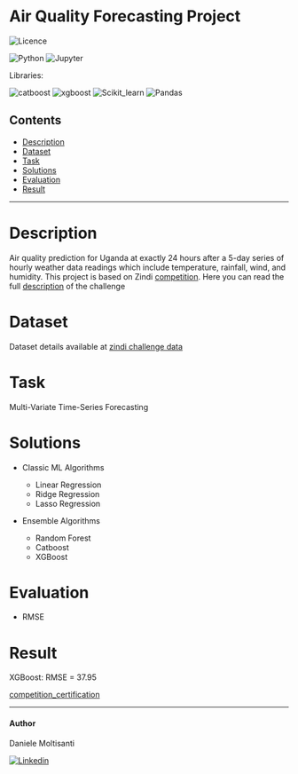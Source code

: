 # Air Quality Forecasting Project

![Licence](https://img.shields.io/badge/Licence-MIT-orange)

![Python](https://img.shields.io/badge/Python-yellow)
![Jupyter](https://img.shields.io/badge/Jupyter_Notebook-orange)

Libraries: 

![catboost](https://img.shields.io/badge/Catboost-brightgreen)
![xgboost](https://img.shields.io/badge/XGBoost-brightgreen)
![Scikit_learn](https://img.shields.io/badge/Scikit_Learn-brightgreen)
![Pandas](https://img.shields.io/badge/Pandas-brightgreen)


## Contents
- [Description](#description)
- [Dataset](#dataset)
- [Task](#task)
- [Solutions](#solutions)
- [Evaluation](#evaluation)
- [Result](#result)

------------------------

# Description
Air quality prediction for Uganda at exactly 24 hours after a 5-day series of hourly weather data readings which include temperature, rainfall, wind, and humidity.
This project is based on Zindi [competition](https://zindi.africa/competitions/airqo-ugandan-air-quality-forecast-challenge). Here you can read the full [description](https://zindi.africa/competitions/airqo-ugandan-air-quality-forecast-challenge) of the challenge

# Dataset
Dataset details available at [zindi challenge data](https://zindi.africa/competitions/airqo-ugandan-air-quality-forecast-challenge/data)

# Task
Multi-Variate Time-Series Forecasting

# Solutions
- Classic ML Algorithms
  - Linear Regression
  - Ridge Regression
  - Lasso Regression

- Ensemble Algorithms
  - Random Forest
  - Catboost
  - XGBoost

# Evaluation

- RMSE

# Result

XGBoost: RMSE = 37.95

[competition_certification](https://github.com/daniele21/AirQo-Challenge/blob/master/Certification.pdf)

------------------------


#### Author
Daniele Moltisanti

[![Linkedin](https://img.shields.io/badge/Linkedin-Daniele%20Moltisanti-blue)](https://www.linkedin.com/in/daniele-moltisanti/)

